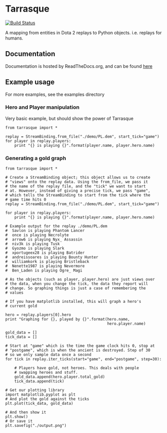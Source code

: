 Tarrasque
=========

[![Build Status](https://travis-ci.org/bluepeppers/Tarrasque.png?branch=master)](https://travis-ci.org/bluepeppers/Tarrasque)

A mapping from entities in Dota 2 replays to Python
objects. i.e. replays for humans.

Documentation
-------------

Documentation is hosted by ReadTheDocs.org, and can be found
[here](https://tarrasque.readthedocs.org/)

Example usage
-------------

For more examples, see the examples directory

### Hero and Player manipulation

Very basic example, but should show the power of Tarrasque

    from tarrasque import *

    replay = StreamBinding.from_file("./demo/PL.dem", start_tick="game")
    for player in replay.players:
        print "{} is playing {}".format(player.name, player.hero.name)

### Generating a gold graph

    from tarrasque import *

    # Create a StreamBinding object; this object allows us to create
    # "views" onto the replay data. Using the from_file, we pass it
    # the name of the replay file, and the "tick" we want to start
    # at. However, instead of giving a precise tick, we pass "game",
    # which tells the StreamBinding to start from the tick where the
    # game time hits 0
    replay = StreamBinding.from_file("./demo/PL.dem", start_tick="game")

    for player in replay.players:
        print "{} is playing {}".format(player.name, player.hero.name)

    # Example output for the replay ./demo/PL.dem
    #  Savlon is playing Phantom Lancer
    #  once is playing Necrolyte
    #  arrow6 is playing Nyx_ Assassin
    #  niv3k is playing Tusk
    #  Gyozmo is playing Slark
    #  xportugeex28 is playing Batrider
    #  andreissoares is playing Bounty Hunter
    #  williamkork is playing Bristleback
    #  Nenette1987 is playing Nevermore
    #  Ben_Laden is playing Ogre_ Magi

    # As the objects (such as player, player.hero) are just views over
    # the data, when you change the tick, the data they report will
    # change. So graphing things is just a case of remembering the
    # values

    # If you have matplotlib installed, this will graph a hero's
    # current gold

    hero = replay.players[0].hero
    print "Graphing for {}, played by {}".format(hero.name,
                                                 hero.player.name)

    gold_data = []
    tick_data = []

    # Start at "game" which is the time the game clock hits 0, stop at
    # "postgame", which is when the ancient is destroyed. Step of 30
    # so we only sample data once a second
    for tick in replay.iter_ticks(start="game", end="postgame", step=30):

        # Players have gold, not heroes. This deals with people
        # swapping heroes and stuff.
        gold_data.append(hero.player.total_gold)
        tick_data.append(tick)

    # Get our plotting library
    import matplotlib.pyplot as plt
    # And plot the gold against the ticks
    plt.plot(tick_data, gold_data)

    # And then show it
    plt.show()
    # Or save it
    plt.savefig("./output.png")
